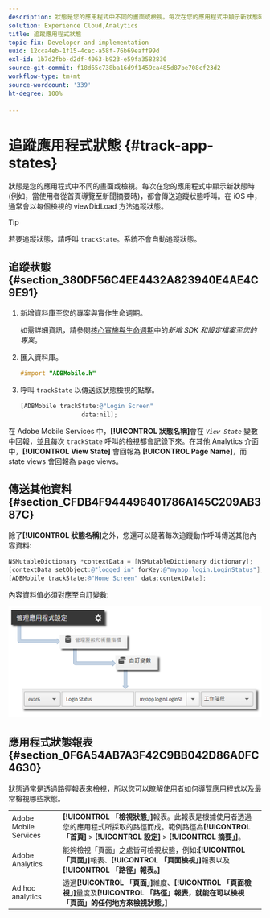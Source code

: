 ```yaml
---
description: 狀態是您的應用程式中不同的畫面或檢視。每次在您的應用程式中顯示新狀態時 (例如，當使用者從首頁導覽至新聞摘要時)，都會傳送追蹤狀態呼叫。在 iOS 中，通常會以每個檢視的 viewDidLoad 方法追蹤狀態。
solution: Experience Cloud,Analytics
title: 追蹤應用程式狀態
topic-fix: Developer and implementation
uuid: 12cca4eb-1f15-4cec-a58f-76b69eaff99d
exl-id: 1b7d2fbb-d2df-4063-b923-e59fa3582830
source-git-commit: f18d65c738ba16d9f1459ca485d87be708cf23d2
workflow-type: tm+mt
source-wordcount: '339'
ht-degree: 100%

---
```


# 追蹤應用程式狀態 {#track-app-states}

狀態是您的應用程式中不同的畫面或檢視。每次在您的應用程式中顯示新狀態時 (例如，當使用者從首頁導覽至新聞摘要時)，都會傳送追蹤狀態呼叫。在 iOS 中，通常會以每個檢視的 viewDidLoad 方法追蹤狀態。

>[!TIP]
>
>若要追蹤狀態，請呼叫 `trackState`。系統不會自動追蹤狀態。

## 追蹤狀態 {#section_380DF56C4EE4432A823940E4AE4C9E91}

1. 新增資料庫至您的專案與實作生命週期。

   如需詳細資訊，請參閱[核心實施與生命週期](/help/ios/getting-started/dev-qs.md)中的&#x200B;*新增 SDK 和設定檔案至您的專案*。
1. 匯入資料庫。

   ```objective-c
   #import "ADBMobile.h"
   ```

1. 呼叫 `trackState` 以傳送該狀態檢視的點擊。

   ```objective-c
   [ADBMobile trackState:@"Login Screen"  
                    data:nil];
   ```

在 Adobe Mobile Services 中，**[!UICONTROL 狀態名稱]**&#x200B;會在 *`View State`* 變數中回報，並且每次 `trackState` 呼叫的檢視都會記錄下來。在其他 Analytics 介面中，**[!UICONTROL View State]** 會回報為 **[!UICONTROL Page Name]**，而 state views 會回報為 page views。

## 傳送其他資料 {#section_CFDB4F944496401786A145C209AB387C}

除了&#x200B;**[!UICONTROL 狀態名稱]**&#x200B;之外，您還可以隨著每次追蹤動作呼叫傳送其他內容資料:

```objective-c
NSMutableDictionary *contextData = [NSMutableDictionary dictionary]; 
[contextData setObject:@"logged in" forKey:@"myapp.login.LoginStatus"]; 
[ADBMobile trackState:@"Home Screen" data:contextData];
```

內容資料值必須對應至自訂變數:

![](assets/map-variable-context-state.png)

## 應用程式狀態報表 {#section_0F6A54AB7A3F42C9BB042D86A0FC4630}

狀態通常是透過路徑報表來檢視，所以您可以瞭解使用者如何導覽應用程式以及最常檢視哪些狀態。

|  |  |
|--- |--- |
| Adobe Mobile Services | **[!UICONTROL 「檢視狀態」]**&#x200B;報表。此報表是根據使用者透過您的應用程式所採取的路徑而成。範例路徑為&#x200B;**[!UICONTROL 「首頁]** > **[!UICONTROL 設定]** > **[!UICONTROL 摘要」]**。 |
| Adobe Analytics | 能夠檢視「頁面」之處皆可檢視狀態，例如:**[!UICONTROL 「頁面」]**&#x200B;報表、**[!UICONTROL 「頁面檢視」]**&#x200B;報表以及&#x200B;**[!UICONTROL 「路徑」報表。]** |
| Ad hoc analytics | 透過&#x200B;**[!UICONTROL 「頁面」]**&#x200B;維度、**[!UICONTROL 「頁面檢視」]**&#x200B;量度及&#x200B;**[!UICONTROL 「路徑」報表，就能在可以檢視「頁面」的任何地方來檢視狀態。]** |
